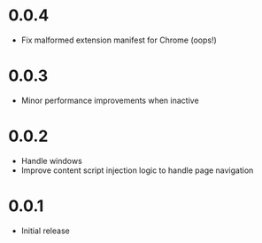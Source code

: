 # 0.0.4

* Fix malformed extension manifest for Chrome (oops!)

# 0.0.3

* Minor performance improvements when inactive

# 0.0.2

* Handle windows
* Improve content script injection logic to handle page navigation

# 0.0.1

* Initial release
